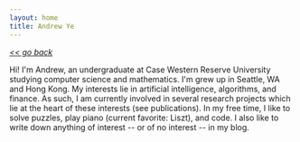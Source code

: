 ```yaml
---
layout: home
title: Andrew Ye
---
```

[*<< go back*](index.md)

Hi! I'm Andrew, an undergraduate at Case Western Reserve University studying computer science and mathematics. I'm grew up in Seattle, WA and Hong Kong. My interests lie in artificial intelligence, algorithms, and finance. As such, I am currently involved in several research projects which lie at the heart of these interests (see publications). In my free time, I like to solve puzzles, play piano (current favorite: Liszt), and code. I also like to write down anything of interest -- or of no interest -- in my blog.

